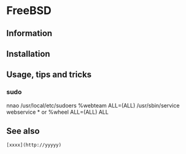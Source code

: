 # FreeBSD

## Information

## Installation

## Usage, tips and tricks

### sudo
nnao /usr/local/etc/sudoers
%webteam   ALL=(ALL)       /usr/sbin/service webservice *
or
%wheel ALL=(ALL) ALL

## See also

    [xxxx](http://yyyyy)
